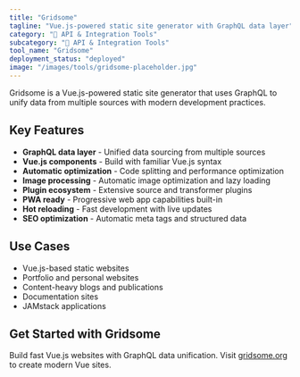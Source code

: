 ```yaml
---
title: "Gridsome"
tagline: "Vue.js-powered static site generator with GraphQL data layer"
category: "🔗 API & Integration Tools"
subcategory: "🔗 API & Integration Tools"
tool_name: "Gridsome"
deployment_status: "deployed"
image: "/images/tools/gridsome-placeholder.jpg"
---
```

Gridsome is a Vue.js-powered static site generator that uses GraphQL to unify data from multiple sources with modern development practices.

## Key Features

- **GraphQL data layer** - Unified data sourcing from multiple sources
- **Vue.js components** - Build with familiar Vue.js syntax
- **Automatic optimization** - Code splitting and performance optimization
- **Image processing** - Automatic image optimization and lazy loading
- **Plugin ecosystem** - Extensive source and transformer plugins
- **PWA ready** - Progressive web app capabilities built-in
- **Hot reloading** - Fast development with live updates
- **SEO optimization** - Automatic meta tags and structured data

## Use Cases

- Vue.js-based static websites
- Portfolio and personal websites
- Content-heavy blogs and publications
- Documentation sites
- JAMstack applications

## Get Started with Gridsome

Build fast Vue.js websites with GraphQL data unification. Visit [gridsome.org](https://gridsome.org) to create modern Vue sites.